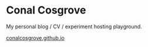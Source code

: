 # Conal Cosgrove

My personal blog / CV / experiment hosting playground.

[conalcosgrove.github.io](conalcosgrove.github.io)